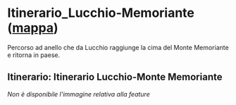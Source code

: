 # Itinerario_Lucchio-Memoriante ([mappa](https://umap.openstreetmap.fr/it/map/itinerario_lucchio-memoriante_1084943))
Percorso ad anello che da Lucchio raggiunge la cima del Monte Memoriante e ritorna in paese.
## Itinerario: Itinerario Lucchio-Monte Memoriante
*Non è disponibile l'immagine relativa alla feature* 

